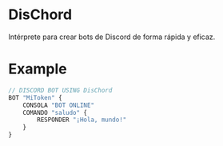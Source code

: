 # DisChord
Intérprete para crear bots de Discord de forma rápida y eficaz.

# Example

```ts
// DISCORD BOT USING DisChord
BOT "MiToken" {
    CONSOLA "BOT ONLINE"
    COMANDO "saludo" {
        RESPONDER "¡Hola, mundo!"
    }
}
```